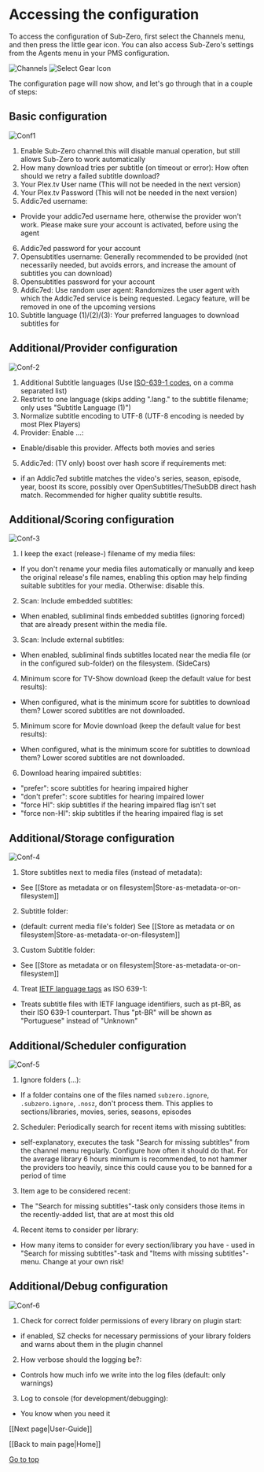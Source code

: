 <a name="top"></a>
# Accessing the configuration

To access the configuration of Sub-Zero, first select the Channels menu, and then press the little gear icon.
You can also access Sub-Zero's settings from the Agents menu in your PMS configuration.

![Channels](https://github.com/pannal/Sub-Zero.bundle/blob/master/Wiki/Images/Select_Channels.png)
![Select Gear Icon](https://github.com/pannal/Sub-Zero.bundle/blob/master/Wiki/Images/Select_Gear_Icon.png)

The configuration page will now show, and let's go through that in a couple of steps:

## Basic configuration
![Conf1](https://github.com/pannal/Sub-Zero.bundle/blob/master/Wiki/Images/Conf-1.png)

1. Enable Sub-Zero channel.this will disable manual operation, but still allows Sub-Zero to work automatically
2. How many download tries per subtitle (on timeout or error): How often should we retry a failed subtitle download?
3. Your Plex.tv User name (This will not be needed in the next version)
4. Your Plex.tv Password (This will not be needed in the next version)
5. Addic7ed username: 
 * Provide your addic7ed username here, otherwise the provider won't work. Please make sure your account is activated, before using the agent
6. Addic7ed password for your account
7. Opensubtitles username: Generally recommended to be provided (not necessarily needed, but avoids errors, and increase the amount of subtitles you can download)
8. Opensubtitles password for your account
9. Addic7ed: Use random user agent: Randomizes the user agent with which the Addic7ed service is being requested. Legacy feature, will be removed in one of the upcoming versions
10. Subtitle language (1)/(2)/(3): Your preferred languages to download subtitles for

## Additional/Provider configuration
![Conf-2](https://github.com/pannal/Sub-Zero.bundle/blob/master/Wiki/Images/Conf-2.png)

1. Additional Subtitle languages (Use [ISO-639-1 codes](https://en.wikipedia.org/wiki/List_of_ISO_639-1_codes), on a comma separated list)
2. Restrict to one language (skips adding ".lang." to the subtitle filename; only uses "Subtitle Language (1)")
3. Normalize subtitle encoding to UTF-8 (UTF-8 encoding is needed by most Plex Players)
4. Provider: Enable ...: 
 * Enable/disable this provider. Affects both movies and series
5. Addic7ed: (TV only) boost over hash score if requirements met: 
 * if an Addic7ed subtitle matches the video's series, season, episode, year, boost its score, possibly over OpenSubtitles/TheSubDB direct hash match. Recommended for higher quality subtitle results.

## Additional/Scoring configuration
![Conf-3](https://github.com/pannal/Sub-Zero.bundle/blob/master/Wiki/Images/Conf-3.png)

1. I keep the exact (release-) filename of my media files: 
 * If you don't rename your media files automatically or manually and keep the original release's file names, enabling this option may help finding suitable subtitles for your media. Otherwise: disable this.
2. Scan: Include embedded subtitles: 
 * When enabled, subliminal finds embedded subtitles (ignoring forced) that are already present within the media file.
3. Scan: Include external subtitles: 
 * When enabled, subliminal finds subtitles located near the media file (or in the configured sub-folder) on the filesystem. (SideCars)
4. Minimum score for TV-Show download (keep the default value for best results): 
 * When configured, what is the minimum score for subtitles to download them? Lower scored subtitles are not downloaded.
5. Minimum score for Movie download (keep the default value for best results): 
 * When configured, what is the minimum score for subtitles to download them? Lower scored subtitles are not downloaded.
6. Download hearing impaired subtitles:
 * "prefer": score subtitles for hearing impaired higher
 * "don't prefer": score subtitles for hearing impaired lower
 * "force HI": skip subtitles if the hearing impaired flag isn't set
 * "force non-HI": skip subtitles if the hearing impaired flag is set

<a name="store"></a>

## Additional/Storage configuration
![Conf-4](https://github.com/pannal/Sub-Zero.bundle/blob/master/Wiki/Images/Conf-4.png)

1. Store subtitles next to media files (instead of metadata): 
 * See [[Store as metadata or on filesystem|Store-as-metadata-or-on-filesystem]]
2. Subtitle folder: 
 * (default: current media file's folder) See [[Store as metadata or on filesystem|Store-as-metadata-or-on-filesystem]]
3. Custom Subtitle folder: 
 * See [[Store as metadata or on filesystem|Store-as-metadata-or-on-filesystem]]
4. Treat [IETF language tags](https://en.wikipedia.org/wiki/IETF_language_tag) as ISO 639-1: 
 * Treats subtitle files with IETF language identifiers, such as pt-BR, as their ISO 639-1 counterpart. Thus "pt-BR" will be shown as "Portuguese" instead of "Unknown"

<a name="scheduler"></a>

## Additional/Scheduler configuration
![Conf-5](https://github.com/pannal/Sub-Zero.bundle/blob/master/Wiki/Images/Conf-5.png)

1. Ignore folders (...): 
 * If a folder contains one of the files named `subzero.ignore`, `.subzero.ignore`, `.nosz`, don't process them. This applies to sections/libraries, movies, series, seasons, episodes
2. Scheduler:
Periodically search for recent items with missing subtitles: 
 * self-explanatory, executes the task "Search for missing subtitles" from the channel menu regularly. Configure how often it should do that. For the average library 6 hours minimum is recommended, to not hammer the providers too heavily, since this could cause you to be banned for a period of time
3. Item age to be considered recent: 
 * The "Search for missing subtitles"-task only considers those items in the recently-added list, that are at most this old
4. Recent items to consider per library: 
 * How many items to consider for every section/library you have - used in "Search for missing subtitles"-task and "Items with missing subtitles"-menu. Change at your own risk!

<a name="develop"></a>

## Additional/Debug configuration
![Conf-6](https://github.com/pannal/Sub-Zero.bundle/blob/master/Wiki/Images/Conf-6.png)

1. Check for correct folder permissions of every library on plugin start: 
 * if enabled, SZ checks for necessary permissions of your library folders and warns about them in the plugin channel
2. How verbose should the logging be?: 
 * Controls how much info we write into the log files (default: only warnings)
3. Log to console (for development/debugging): 
 * You know when you need it

[[Next page|User-Guide]]

[[Back to main page|Home]]

[Go to top](#top)